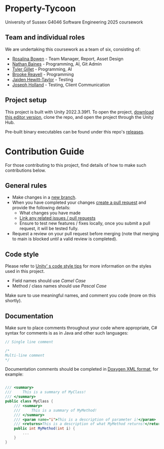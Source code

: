 # Property-Tycoon
University of Sussex G4046 Software Engineering 2025 coursework

## Team and individual roles
We are undertaking this coursework as a team of six, consisting of:
- [Rosalina Bowen](https://github.com/Rose-Bowen) - Team Manager, Report, Asset Design
- [Nathan Baines](https://github.com/Nathcat) - Programming, AI, Git Admin
- [Tyler Gillet](https://github.com/lionbanana) - Programming, AI
- [Brooke Reavell](https://github.com/brooke-ec) - Programming
- [Jaiden Hewitt-Taylor](https://github.com/SpaceDuckie) - Testing
- [Joseph Holland](https://github.com/josephholland07) - Testing, Client Communication

## Project setup
This project is built with Unity 2022.3.39f1. To open the project, [download this editor version](https://unity.com/releases/editor/whats-new/2022.3.39),
clone the repo, and open the project through the Unity Hub.

Pre-built binary executables can be found under this repo's [releases](https://github.com/Nathcat/Property-Tycoon/releases).

# Contribution Guide
For those contributing to this project, find details of how to make such contributions below.

## General rules
- Make changes in a [new branch](https://docs.github.com/en/pull-requests/collaborating-with-pull-requests/proposing-changes-to-your-work-with-pull-requests/creating-and-deleting-branches-within-your-repository).
- When you have completed your changes [create a pull request](https://docs.github.com/en/pull-requests/collaborating-with-pull-requests/proposing-changes-to-your-work-with-pull-requests/creating-a-pull-request?tool=webui) and provide the following details:
  - What changes you have made
  - [Link any related issues / pull requests](https://docs.github.com/en/issues/tracking-your-work-with-issues/using-issues/linking-a-pull-request-to-an-issue)
  - Ensure to test new features / fixes locally, once you submit a pull request, it will be tested fully.
- Request a review on your pull request before merging (note that merging to main is blocked _until_ a valid review is completed).

## Code style
Please refer to [Unity' s code style tips](https://unity.com/how-to/naming-and-code-style-tips-c-scripting-unity) for more information on the styles used in this project.

- Field names should use _Camel Case_
- Method / class names should use _Pascal Case_

Make sure to use meaningful names, and comment you code (more on this shortly).

## Documentation
Make sure to place comments throughout your code where appropriate, C# syntax for comments is as in Java
and other such languages:

```cs
// Single line comment

/*
Multi-line comment
*/
```

Documentation comments should be completed in [Doxygen XML format](https://www.doxygen.nl/manual/xmlcmds.html), for example:

```cs

/// <summary>
///     This is a summary of MyClass!
/// </summary>
public class MyClass { 
    /// <summary>
    ///     This is a summary of MyMethod!
    /// </summary>
    /// <param name="i">This is a description of parameter i!</param>
    /// <returns>This is a description of what MyMethod returns!</returns>
    public int MyMethod(int i) {
        ...
    }
}
```
